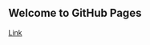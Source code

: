 ## Welcome to GitHub Pages


[Link](https://users.it.teithe.gr/~it164828/ADISE21_Sfouggarakides/www/)

